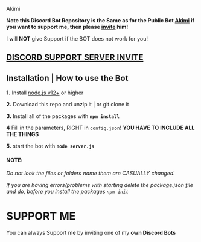  Akimi

**Note this Discord Bot Repository is the Same as for the Public Bot [Akimi](https://discord.com/oauth2/authorize?client_id=869537614796034128&scope=bot&permissions=8589934583) if you want to support me, then please [invite](https://discord.com/oauth2/authorize?client_id=869537614796034128&scope=bot&permissions=8589934583) him!**

I will **NOT** give Support if the BOT does not work for you!

## [**DISCORD SUPPORT SERVER INVITE**](https://discord.gg/cx9GcfxSQ6)
## Installation | How to use the Bot

 **1.** Install [node.js v12+](https://cdn.discordapp.com/attachments/869680785530167306/870144424724815893/nodejs_screen.png) or higher
 


 **2.** Download this repo and unzip it    |    or git clone it

 **3.** Install all of the packages with **`npm install`** 

 **4** Fill in the parameters, RIGHT in `config.json`! **YOU HAVE TO INCLUDE ALL THE THINGS**

 **5.** start the bot with **`node server.js`**

#### **NOTE:**

*Do not look the files or folders name them are CASUALLY changed.*

*If you are having errors/problems with starting delete the package.json file and do, before you install the packages `npm init`*


# SUPPORT ME

You can always Support me by inviting one of my **own Discord Bots**






